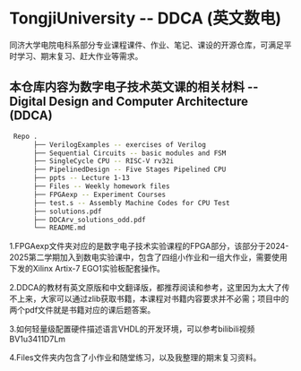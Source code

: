 # TongjiUniversity -- DDCA (英文数电)
同济大学电院电科系部分专业课程课件、作业、笔记、课设的开源仓库，可满足平时学习、期末复习、赶大作业等需求。

## 本仓库内容为数字电子技术英文课的相关材料 -- Digital Design and Computer Architecture (DDCA)

```bash
 Repo .
      ├── VerilogExamples -- exercises of Verilog
      ├── Sequential Circuits -- basic modules and FSM
      ├── SingleCycle CPU -- RISC-V rv32i
      ├── PipelinedDesign -- Five Stages Pipelined CPU
      ├── ppts -- Lecture 1-13
      ├── Files -- Weekly homework files
      ├── FPGAexp -- Experiment Courses
      ├── test.s -- Assembly Machine Codes for CPU Test
      ├── solutions.pdf
      ├── DDCArv_solutions_odd.pdf
      └── README.md
```
1.FPGAexp文件夹对应的是数字电子技术实验课程的FPGA部分，该部分于2024-2025第二学期加入到数电实验课中，包含了四组小作业和一组大作业，需要使用下发的Xilinx Artix-7 EGO1实验板配套操作。

2.DDCA的教材有英文原版和中文翻译版，都推荐阅读和参考，这里因为太大了传不上来，大家可以通过zlib获取书籍，本课程对书籍内容要求并不必需；项目中的两个pdf文件就是书籍对应的课后题答案。

3.如何轻量级配置硬件描述语言VHDL的开发环境，可以参考bilibili视频 BV1u3411D7Lm

4.Files文件夹内包含了小作业和随堂练习，以及我整理的期末复习资料。
